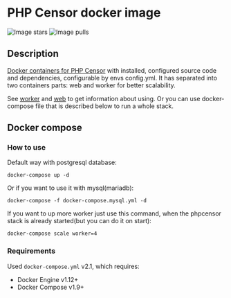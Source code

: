 # PHP Censor docker image
![Image stars](https://img.shields.io/docker/stars/ket4yii/php-censor.svg)
![Image pulls](https://img.shields.io/docker/pulls/ket4yii/php-censor.svg)

## Description

[Docker containers for PHP Censor](https://hub.docker.com/r/ket4yii/php-censor/) with installed, configured source code 
and dependencies, configurable by envs config.yml. It has separated into two containers parts: web and worker for 
better scalability.

See [worker](https://github.com/ket4yii/docker-php-censor/tree/master/worker) and 
[web](https://github.com/ket4yii/docker-php-censor/tree/master/web) to get information about using. Or you can use 
docker-compose file that is described below to run a whole stack.

## Docker compose

### How to use

Default way with postgresql database:

```
docker-compose up -d
```

Or if you want to use it with mysql(mariadb):

```
docker-compose -f docker-compose.mysql.yml -d
```

If you want to up more worker just use this command, when the phpcensor stack is already started(but you can do it on start):

```
docker-compose scale worker=4
```

### Requirements

Used `docker-compose.yml` v2.1, which requires:

* Docker Engine v1.12+
* Docker Compose v1.9+
